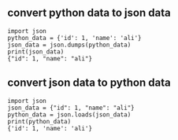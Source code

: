 ## convert python data to json data

    import json
    python_data = {'id': 1, 'name': 'ali'}
    json_data = json.dumps(python_data)
    print(json_data)
    {"id": 1, "name": "ali"}

## convert json data to python data 

    import json
    json_data = {"id": 1, "name": "ali"}
    python_data = json.loads(json_data)
    print(python_data)
    {'id': 1, 'name': 'ali'}
